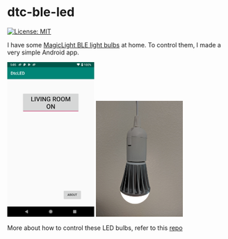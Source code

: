 # dtc-ble-led

[![License: MIT](https://img.shields.io/badge/License-MIT-yellow.svg)](https://opensource.org/licenses/MIT)

I have some [MagicLight BLE light bulbs](https://www.amazon.com/Magic-Light-Bluetooth-Smart-Bulb/dp/B073S1KV4F?ref_=bl_dp_s_web_9321634011) at home. To control them, I made a very simple Android app.

<img src="./images/phone.png" alt="phone.png" width=200>

<img src="./images/led.jpg" alt="led.png" width=200>

More about how to control these LED bulbs, refer to this [repo](https://github.com/skydoves/MagicLight-Controller)
